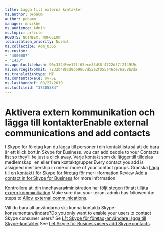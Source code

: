 ```yaml
---
title: Lägga till externa kontakter
ms.author: pebaum
author: pebaum
manager: mnirkhe
ms.audience: Admin
ms.topic: article
ROBOTS: NOINDEX, NOFOLLOW
localization_priority: Normal
ms.collection: Adm_O365
ms.custom:
- "4000007"
- "1430"
ms.openlocfilehash: 90c33249ee17ff65ece33d38f4722d57f214939c
ms.sourcegitcommit: 7232b48bcd8bb9867d52a2f055a46ce76a58b8da
ms.translationtype: MT
ms.contentlocale: sv-SE
ms.lasthandoff: 09/27/2019
ms.locfileid: "37305384"
---
```

# <a name="enable-external-communications-and-add-contacts"></a><span data-ttu-id="02b7c-102">Aktivera extern kommunikation och lägga till kontakter</span><span class="sxs-lookup"><span data-stu-id="02b7c-102">Enable external communications and add contacts</span></span>

<span data-ttu-id="02b7c-103">I Skype för företag kan du lägga till personer i din kontaktlista så att de bara är ett klick bort.</span><span class="sxs-lookup"><span data-stu-id="02b7c-103">In Skype for Business, you can add people to your Contacts list so they’ll be just a click away.</span></span> <span data-ttu-id="02b7c-104">Varje kontakt som du lägger till tilldelas medlemskap i en eller flera kontaktgrupper.</span><span class="sxs-lookup"><span data-stu-id="02b7c-104">Every contact you add is assigned membership in one or more of your contact groups.</span></span> <span data-ttu-id="02b7c-105">Granska [Lägg till en kontakt i för Skype för företag](https://support.office.com/article/add-a-contact-in-skype-for-business-89338023-2adf-4f5c-90b6-f8b6f72fadd1) för mer information.</span><span class="sxs-lookup"><span data-stu-id="02b7c-105">Review [Add a contact in for Skype for Business](https://support.office.com/article/add-a-contact-in-skype-for-business-89338023-2adf-4f5c-90b6-f8b6f72fadd1) for more information.</span></span> 

<span data-ttu-id="02b7c-106">Kontrollera att din innehavaradministration har följt stegen för att [tillåta extern kommunikation](https://docs.microsoft.com/skypeforbusiness/set-up-skype-for-business-online/allow-users-to-contact-external-skype-for-business-users).</span><span class="sxs-lookup"><span data-stu-id="02b7c-106">Make sure that your tenant admin has followed the steps to [Allow external communications](https://docs.microsoft.com/skypeforbusiness/set-up-skype-for-business-online/allow-users-to-contact-external-skype-for-business-users).</span></span>

<span data-ttu-id="02b7c-107">Vill du bara att användarna ska kunna kontakta Skype-konsumentanvändare?</span><span class="sxs-lookup"><span data-stu-id="02b7c-107">Do you only want to enable your users to contact Skype consumer users?</span></span> <span data-ttu-id="02b7c-108">Se [Låt Skype för företag-användare lägga till Skype-kontakter](https://docs.microsoft.com/skypeforbusiness/set-up-skype-for-business-online/let-skype-for-business-users-add-skype-contacts).</span><span class="sxs-lookup"><span data-stu-id="02b7c-108">See [Let Skype for Business users add Skype contacts](https://docs.microsoft.com/skypeforbusiness/set-up-skype-for-business-online/let-skype-for-business-users-add-skype-contacts).</span></span> 